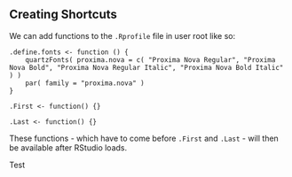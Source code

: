 ## Creating Shortcuts
We can add functions to the `.Rprofile` file in user root like so:

```
.define.fonts <- function () {
	quartzFonts( proxima.nova = c( "Proxima Nova Regular", "Proxima Nova Bold", "Proxima Nova Regular Italic", "Proxima Nova Bold Italic" ) )
	par( family = "proxima.nova" )
}

.First <- function() {}

.Last <- function() {}
```

These functions - which have to come before `.First` and `.Last` - will then be available after RStudio loads.

Test